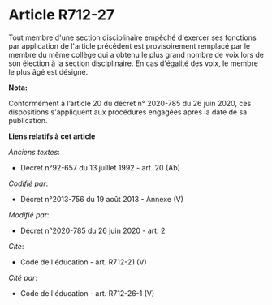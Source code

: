 # Article R712-27

Tout membre d'une section disciplinaire empêché d'exercer ses fonctions par application de l'article précédent est
provisoirement remplacé par le membre du même collège qui a obtenu le plus grand nombre de voix lors de son élection à la
section disciplinaire. En cas d'égalité des voix, le membre le plus âgé est désigné.

**Nota:**

Conformément à l’article 20 du décret n° 2020-785 du 26 juin 2020, ces dispositions s'appliquent aux procédures engagées
après la date de sa publication.

**Liens relatifs à cet article**

_Anciens textes_:

  - Décret n°92-657 du 13 juillet 1992 - art. 20 (Ab)

_Codifié par_:

  - Décret n°2013-756 du 19 août 2013 -  Annexe (V)

_Modifié par_:

  - Décret n°2020-785 du 26 juin 2020 - art. 2

_Cite_:

  - Code de l'éducation - art. R712-21 (V)

_Cité par_:

  - Code de l'éducation - art. R712-26-1 (V)
